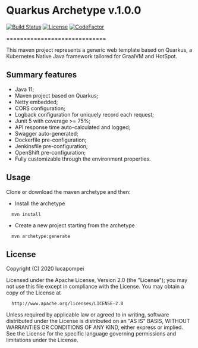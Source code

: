 # Quarkus Archetype v.1.0.0

[![Build Status](https://travis-ci.org/lucapompei/quarkus-archetype.svg?branch=master)](https://travis-ci.org/lucapompei/quarkus-archetype) [![License](https://img.shields.io/badge/License-Apache%202.0-blue.svg)](https://opensource.org/licenses/Apache-2.0) [![CodeFactor](https://www.codefactor.io/repository/github/lucapompei/quarkus-archetype/badge)](https://www.codefactor.io/repository/github/lucapompei/quarkus-archetype)

=============================

This maven project represents a generic web template based on Quarkus, a Kubernetes Native Java framework tailored for GraalVM and HotSpot.


Summary features
-------

- Java 11;
- Maven project based on Quarkus;
- Netty embedded;
- CORS configuration;
- Logback configuration for uniquely record each request;
- Junit 5 with coverage >= 75%;
- API response time auto-calculated and logged;
- Swagger auto-generated;
- Dockerfile pre-configuration;
- Jenkinsfile pre-configuration;
- OpenShift pre-configuration;
- Fully customizable through the environment properties.


Usage
-------

Clone or download the maven archetype and then:

- Install the archetype

```
  mvn install
```

- Create a new project starting from the archetype
	
```
  mvn archetype:generate
```
 


License
-------

  Copyright (C) 2020 lucapompei
 
  Licensed under the Apache License, Version 2.0 (the "License");
  you may not use this file except in compliance with the License.
  You may obtain a copy of the License at
 
      http://www.apache.org/licenses/LICENSE-2.0
 
  Unless required by applicable law or agreed to in writing, software
  distributed under the License is distributed on an "AS IS" BASIS,
  WITHOUT WARRANTIES OR CONDITIONS OF ANY KIND, either express or implied.
  See the License for the specific language governing permissions and
  limitations under the License.
